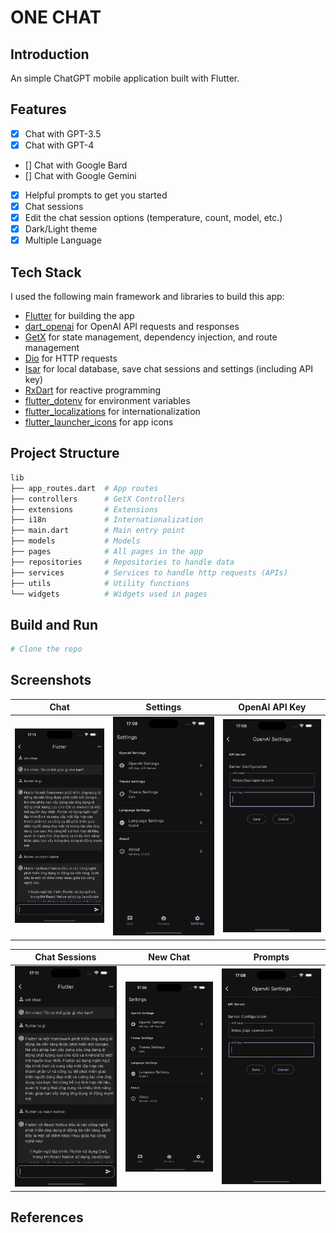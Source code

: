 # ONE CHAT

## Introduction

An simple ChatGPT mobile application built with Flutter.

## Features

- [x] Chat with GPT-3.5
- [x] Chat with GPT-4
- [] Chat with Google Bard
- [] Chat with Google Gemini
- [x] Helpful prompts to get you started
- [x] Chat sessions
- [x] Edit the chat session options (temperature, count, model, etc.)
- [x] Dark/Light theme
- [x] Multiple Language

## Tech Stack

I used the following main framework and libraries to build this app:

- [Flutter](https://flutter.dev/) for building the app
- [dart_openai](https://pub.dev/packages/dart_openai) for OpenAI API requests and responses
- [GetX](https://pub.dev/packages/get) for state management, dependency injection, and route management
- [Dio](https://pub.dev/packages/dio) for HTTP requests
- [Isar](https://pub.dev/packages/isar) for local database, save chat sessions and settings (including API key)
- [RxDart](https://pub.dev/packages/rxdart) for reactive programming
- [flutter_dotenv](https://pub.dev/packages/flutter_dotenv) for environment variables
- [flutter_localizations](https://pub.dev/packages/flutter_localizations) for internationalization
- [flutter_launcher_icons](https://pub.dev/packages/flutter_launcher_icons) for app icons

## Project Structure

```bash
lib
├── app_routes.dart  # App routes
├── controllers      # GetX Controllers 
├── extensions       # Extensions
├── i18n             # Internationalization
├── main.dart        # Main entry point
├── models           # Models 
├── pages            # All pages in the app
├── repositories     # Repositories to handle data
├── services         # Services to handle http requests (APIs)
├── utils            # Utility functions
└── widgets          # Widgets used in pages
```

## Build and Run

```bash
# Clone the repo

```


## Screenshots

| Chat                                   | Settings                                           | OpenAI API Key                                              |
|----------------------------------------|----------------------------------------------------|-------------------------------------------------------------|
| ![Chat](./assets/screenshots/chat.png) | ![Settings](./assets/screenshots/app-settings.png) | ![OpenAI API Key](./assets/screenshots/api-key-setting.png) |

| Chat Sessions                          | New Chat                                           | Prompts                                                     |
|----------------------------------------|----------------------------------------------------|-------------------------------------------------------------|
| ![Chat](./assets/screenshots/chat.png) | ![Settings](./assets/screenshots/app-settings.png) | ![OpenAI API Key](./assets/screenshots/api-key-setting.png) |



## References



